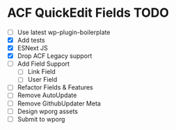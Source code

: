 ACF QuickEdit Fields TODO
=========================

 - [ ] Use latest wp-plugin-boilerplate
 - [x] Add tests
 - [x] ESNext JS
 - [x] Drop ACF Legacy support
 - [ ] Add Field Support 
     - [ ] Link Field
     - [ ] User Field
 - [ ] Refactor Fields & Features
 - [ ] Remove AutoUpdate
 - [ ] Remove GithubUpdater Meta
 - [ ] Design wporg assets
 - [ ] Submit to wporg
